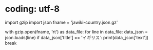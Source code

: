 # coding: utf-8
import gzip
import json
fname = 'jawiki-country.json.gz'

with gzip.open(fname, 'rt') as data_file:
    for line in data_file:
        data_json = json.loads(line)
        if data_json['title'] == 'イギリス':
            print(data_json['text'])
            break
